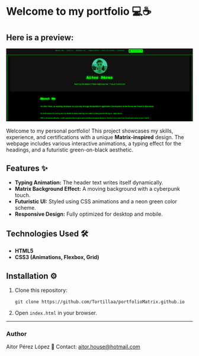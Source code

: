 # Welcome to my portfolio 💻☕

## Here is a preview:

![Portfolio Preview](img/web-preview.png)

Welcome to my personal portfolio! This project showcases my skills, experience, and certifications with a unique **Matrix-inspired** design. The webpage includes various interactive animations, a typing effect for the headings, and a futuristic green-on-black aesthetic.

## Features ✨
- **Typing Animation:** The header text writes itself dynamically.
- **Matrix Background Effect:** A moving background with a cyberpunk touch.
- **Futuristic UI:** Styled using CSS animations and a neon green color scheme.
- **Responsive Design:** Fully optimized for desktop and mobile.

## Technologies Used 🛠️
- **HTML5**
- **CSS3 (Animations, Flexbox, Grid)**

## Installation ⚙️
1. Clone this repository:
   ```https
   git clone https://github.com/Tortillaa/portfolioMatrix.github.io
   ```
2. Open `index.html` in your browser.

---
### Author
Aitor Pérez López
📧 Contact: aitor.house@hotmail.com
